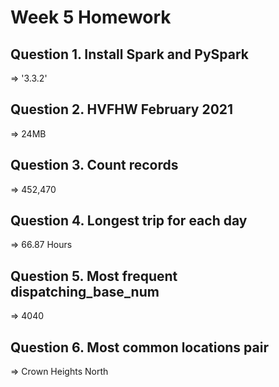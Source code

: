 # Week 5 Homework

## Question 1. Install Spark and PySpark
=> '3.3.2'

## Question 2. HVFHW February 2021
=>  24MB

## Question 3. Count records
=> 452,470

## Question 4. Longest trip for each day
=> 66.87 Hours

## Question 5. Most frequent dispatching_base_num
=> 4040

## Question 6. Most common locations pair
=> Crown Heights North


